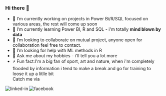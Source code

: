 ### Hi there 👋

<!--
**MajestroP/MajestroP** is a ✨ _special_ ✨ repository because its `README.md` (this file) appears on your GitHub profile.
-->

- 🔭 I’m currently working on projects in Power Bi/R/SQL focused on various areas, the rest will come up soon
- 🌱 I’m currently learning Power BI, R and SQL - i'm totally <b>mind blown by data</b>
- 👯 I’m looking to collaborate on mutual project, anyone open for collaboration feel free to contact.
- 🤔 I’m looking for help with ML methods in R
- 💬 Ask me about my hobbies - i'll tell you a lot more 
- ⚡ Fun fact:I'm a big fan of sport, art and nature, when i'm completely flooded by information i tend to make a break and go for training to loose it up a     litlle bit
<br>Catch me via

[<img align="left" alt="linked-in" src="https://img.shields.io/badge/linkedin-%230077B5.svg?&style=for-the-badge&logo=linkedin&logoColor=white" />](https://www.linkedin.com/in/pawe%C5%82-majewski-42a612158/)
[<img align="left" alt="facebook" src="https://img.shields.io/badge/facebook-%231877F2.svg?&style=for-the-badge&logo=facebook&logoColor=white" />](https://www.facebook.com/PawelMajewskiArtist/)




